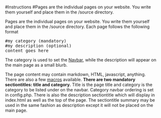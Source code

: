 #Instructions
#Pages are the individual pages on your website. You write them yourself and place them in the /source directory.

Pages are the individual pages on your website. You write them yourself and place them in the /source directory. Each page follows the following format
<pre>
#my category (mandatory)
#my description (optional)
content goes here
</pre>

The category is used to set the [Navbar](<Navbar.html>), while the description will appear on the main page as a small blurb.

The page content may contain markdown, HTML, javascript, anything. There are also a few [macros](<Macros.html>) available.
<b>There are two mandatory sectiontitles: title and category.</b> Title is the page title and category is the category to be listed under on the navbar. Category navbar ordering is set in config.php. There is also the description sectiontitle which will display in index.html as well as the top of the page. The sectiontitle summary may be used in the same fashion as description except it will not be placed on the main page.
